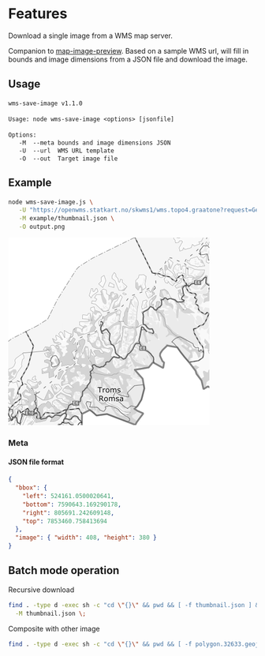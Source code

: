 # Features

Download a single image from a WMS map server.

Companion to [map-image-preview](https://github.com/Artsdatabanken/map-image-preview). Based on a sample WMS url, will fill in bounds and image dimensions from a JSON file and download the image.

## Usage

```text
wms-save-image v1.1.0

Usage: node wms-save-image <options> [jsonfile]

Options:
   -M  --meta bounds and image dimensions JSON
   -U  --url  WMS URL template
   -O  --out  Target image file
```

## Example

```bash
node wms-save-image.js \
   -U "https://openwms.statkart.no/skwms1/wms.topo4.graatone?request=GetMap&SERVICE=WMS&VERSION=1.1.1&BBOX=0,0,1,1&SRS=EPSG:32633&WIDTH=400&HEIGHT=300&LAYERS=topo4graatone_WMS&STYLES=&FORMAT=image/png" \
   -M example/thumbnail.json \
   -O output.png
```

![Sample](doc/thumbnail_back.png)

### Meta

#### JSON file format

```json
{
  "bbox": {
    "left": 524161.0500020641,
    "bottom": 7590643.169290178,
    "right": 805691.242609148,
    "top": 7853460.758413694
  },
  "image": { "width": 408, "height": 380 }
}
```

## Batch mode operation

Recursive download

```bash
find . -type d -exec sh -c "cd \"{}\" && pwd && [ -f thumbnail.json ] && wms-save-image" -U "https://openwms.statkart.no/skwms1/wms.topo4.graatone?request=GetMap&SERVICE=WMS&VERSION=1.1.1&BBOX=0,0,1,1&SRS=EPSG:32633&WIDTH=400&HEIGHT=300&LAYERS=topo4graatone_WMS&STYLES=&FORMAT=image/png" \
  -M thumbnail.json \;
```

Composite with other image

```bash
find . -type d -exec sh -c "cd \"{}\" && pwd && [ -f polygon.32633.geojson ] && convert thumbnail_back.png polygon.32633.png -compose Multiply -composite thumbnail.png" \;
```
